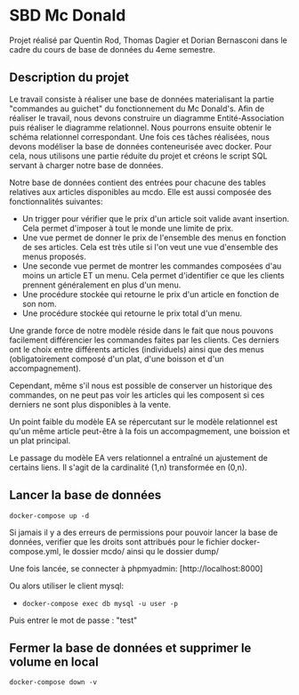 # SBD Mc Donald

Projet réalisé par Quentin Rod, Thomas Dagier et Dorian Bernasconi dans le cadre du cours de base de données du 4eme semestre.

## Description du projet

Le travail consiste à réaliser une base de données materialisant la partie "commandes au guichet" du fonctionnement du Mc Donald's. Afin de réaliser le travail, nous devons construire un diagramme Entité-Association puis réaliser le diagramme relationnel. Nous pourrons ensuite obtenir le schéma relationnel correspondant. Une fois ces tâches réalisées, nous devons modéliser la base de données conteneurisée avec docker. Pour cela, nous utilisons une partie réduite du projet et créons le script SQL servant à charger notre base de données.

Notre base de données contient des entrées pour chacune des tables relatives aux articles disponibles au mcdo. Elle est aussi composée des fonctionnalités suivantes:

- Un trigger pour vérifier que le prix d'un article soit valide avant insertion. Cela permet d'imposer à tout le monde une limite de prix.
- Une vue permet de donner le prix de l'ensemble des menus en fonction de ses articles. Cela est très utile si l'on veut une vue d'ensemble des menus proposés.
- Une seconde vue permet de montrer les commandes composées d'au moins un article ET un menu. Cela permet d'identifier ce que les clients prennent généralement en plus d'un menu.
- Une procédure stockée qui retourne le prix d'un article en fonction de son nom.
- Une procédure stockée qui retourne le prix total d'un menu.

Une grande force de notre modèle réside dans le fait que nous pouvons facilement différencier les commandes faites par les clients. Ces derniers ont le choix entre différents articles (individuels) ainsi que des menus (obligatoirement composé d'un plat, d'une boisson et d'un accompagnement). 

Cependant, même s'il nous est possible de conserver un historique des commandes, on ne peut pas voir les articles qui les composent si ces derniers ne sont plus disponibles à la vente. 

Un point faible du modèle EA se répercutant sur le modèle relationnel est qu'un même article peut-être à la fois un accompagmement, une boission et un plat principal.

Le passage du modèle EA vers relationnel a entraîné un ajustement de certains liens. Il s'agit de la cardinalité (1,n) transformée en (0,n).

## Lancer la base de données

```
docker-compose up -d
```

Si jamais il y a des erreurs de permissions pour pouvoir lancer la base de données, verifier que les droits sont attribués pour le fichier docker-compose.yml, le dossier mcdo/ ainsi qu le dossier dump/

Une fois lancée, se connecter à phpmyadmin: [http://localhost:8000]

Ou alors utiliser le client mysql:

- `docker-compose exec db mysql -u user -p`

Puis entrer le mot de passe : "test"

## Fermer la base de données et supprimer le volume en local 
```
docker-compose down -v
```